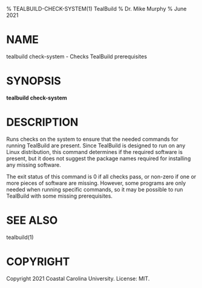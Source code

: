 % TEALBUILD-CHECK-SYSTEM(1) TealBuild
% Dr. Mike Murphy
% June 2021


# NAME

tealbuild check-system - Checks TealBuild prerequisites


# SYNOPSIS

**tealbuild check-system**


# DESCRIPTION

Runs checks on the system to ensure that the needed commands for running
TealBuild are present. Since TealBuild is designed to run on any Linux
distribution, this command determines if the required software is present,
but it does not suggest the package names required for installing any
missing software.

The exit status of this command is 0 if all checks pass, or non-zero if
one or more pieces of software are missing. However, some programs are only
needed when running specific commands, so it may be possible to run
TealBuild with some missing prerequisites.


# SEE ALSO

tealbuild(1)


# COPYRIGHT

Copyright 2021 Coastal Carolina University. License: MIT.

